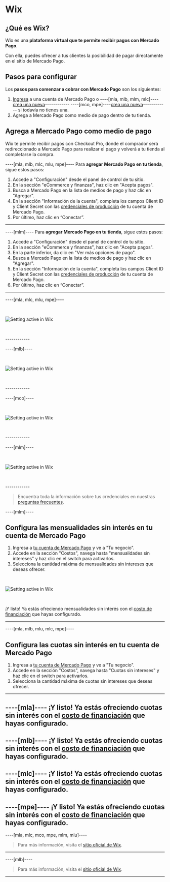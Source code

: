 # Wix
 
## ¿Qué es Wix?
 
Wix es una **plataforma virtual que te permite recibir pagos con Mercado Pago**.
 
Con ella, puedes ofrecer a tus clientes la posibilidad de pagar directamente en el sitio de Mercado Pago.
 
 
## Pasos para configurar

Los **pasos para comenzar a cobrar con Mercado Pago** son los siguientes:

1. [Ingresa](https://www.mercadolibre.com/jms/[FAKER][GLOBALIZE][SITE_ID]/lgz/login?platform_id=mp&go=https://www.mercadopago[FAKER][URL][DOMAIN]/developers/es/guides/plugins/unofficial/wix) a una cuenta de Mercado Pago o ----[mla, mlb, mlm, mlc]----[crea una nueva](https://www.mercadopago[FAKER][URL][DOMAIN]/hub/registration/landing)------------ ----[mco, mpe]----[crea una nueva](https://www.mercadopago[FAKER][URL][DOMAIN]/registration-mp)------------ si todavía no tienes una.
2. Agrega a Mercado Pago como medio de pago dentro de tu tienda.


## Agrega a Mercado Pago como medio de pago

Wix te permite recibir pagos con Checkout Pro, donde el comprador será redireccionado a Mercado Pago para realizar el pago y volverá a tu tienda al completarse la compra.

----[mla, mlb, mlc, mlu, mpe]----
Para **agregar Mercado Pago en tu tienda**, sigue estos pasos:

1. Accede a "Configuración" desde el panel de control de tu sitio. 
1. En la sección "eCommerce y finanzas", haz clic en "Acepta pagos".
1. Busca a Mercado Pago en la lista de medios de pago y haz clic en "Agregar".
1. En la sección "Información de la cuenta", completa los campos Client ID y Client Secret con las [credenciales de producción]([FAKER][CREDENTIALS][URL]) de tu cuenta de Mercado Pago.
1. Por último, haz clic en “Conectar”.
------------

----[mlm]----
Para **agregar Mercado Pago en tu tienda**, sigue estos pasos:

1. Accede a "Configuración" desde el panel de control de tu sitio. 
1. En la sección "eCommerce y finanzas", haz clic en "Acepta pagos".
1. En la parte inferior, da clic en "Ver más opciones de pago".
1. Busca a Mercado Pago en la lista de medios de pago y haz clic en "Agregar".
1. En la sección "Información de la cuenta", completa los campos Client ID y Client Secret con las [credenciales de producción]([FAKER][CREDENTIALS][URL]) de tu cuenta de Mercado Pago.
1. Por último, haz clic en “Conectar”.
------------

----[mla, mlc, mlu, mpe]----
<p>&nbsp;</p>

![Setting active in Wix](/images/wix/wix_es_connect_configuration_mla_mlc_mlu_mpe.gif)
<p>&nbsp;</p>
------------

----[mlb]----
<p>&nbsp;</p>

![Setting active in Wix](/images/wix/wix_es_connect_configuration_mlb.gif)
<p>&nbsp;</p>
------------

----[mco]----
<p>&nbsp;</p>

![Setting active in Wix](/images/wix/wix_es_connect_configuration_mco.gif)
<p>&nbsp;</p>
------------

----[mlm]----
<p>&nbsp;</p>

![Setting active in Wix](/images/wix/wix_es_connect_configuration_mlm.gif)
<p>&nbsp;</p>
------------


> Encuentra toda la información sobre tus credenciales en nuestras [preguntas frecuentes](https://www.mercadopago[FAKER][URL][DOMAIN]/developers/es/guides/faqs/credentials).


----[mlm]----
## Configura las mensualidades sin interés en tu cuenta de Mercado Pago
 
1. Ingresa a [tu cuenta de Mercado Pago](https://www.mercadopago[FAKER][URL][DOMAIN]) y ve a "Tu negocio".
2. Accede en la sección "Costos", navega hasta "mensualidades sin intereses" y haz clic en el switch para activarlos.
3. Selecciona la cantidad máxima de mensualidades sin intereses que deseas ofrecer.

<p>&nbsp;</p>
 
![Setting active in Wix](/images/wix/wix_es_config_account_msi_mlm.gif)
<p>&nbsp;</p>

¡Y listo! Ya estás ofreciendo mensualidades sin interés con el [costo de financiación](https://www.mercadopago.com.mx/ayuda/mensualidades-sin-intereses_2255) que hayas configurado.

------------

----[mla, mlb, mlu, mlc, mpe]----
## Configura las cuotas sin interés en tu cuenta de Mercado Pago
 
1. Ingresa a [tu cuenta de Mercado Pago](https://www.mercadopago[FAKER][URL][DOMAIN]) y ve a "Tu negocio".
2. Accede en la sección "Costos", navega hasta "Cuotas sin intereses" y haz clic en el switch para activarlos.
3. Selecciona la cantidad máxima de cuotas sin intereses que deseas ofrecer.
------------


----[mla]----
¡Y listo! Ya estás ofreciendo cuotas sin interés con el [costo de financiación](https://www.mercadopago.com.ar/ayuda/cuotas-sin-interes_3299) que hayas configurado.
------------

----[mlb]----
¡Y listo! Ya estás ofreciendo cuotas sin interés con el [costo de financiación](https://www.mercadopago.com.br/ajuda/oferecer-parcelas-sem-juros-para-compradores_454) que hayas configurado.
------------

----[mlc]----
¡Y listo! Ya estás ofreciendo cuotas sin interés con el [costo de financiación](https://www.mercadopago.cl/ayuda/3299) que hayas configurado.
------------

----[mpe]----
¡Y listo! Ya estás ofreciendo cuotas sin interés con el [costo de financiación](https://www.mercadopago.com.pe/ayuda/3299) que hayas configurado.
------------


<!-- -->
----[mla, mlc, mco, mpe, mlm, mlu]----
> Para más información, visita el [sitio oficial de Wix](https://es.wix.com/ecommerce/tienda-online).
------------

----[mlb]----
> Para más información, visita el [sitio oficial de Wix](https://pt.wix.com/ecommerce/loja-virtual).
------------
